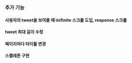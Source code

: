 ### 추가 기능

#### 사용자의 tweet을 보여줄 때 inifinite 스크롤 도입, response 스크롤

#### tweet 최대 길이 수정

#### 페이지마다 타이틀 변경

#### 스켈레톤 구현
